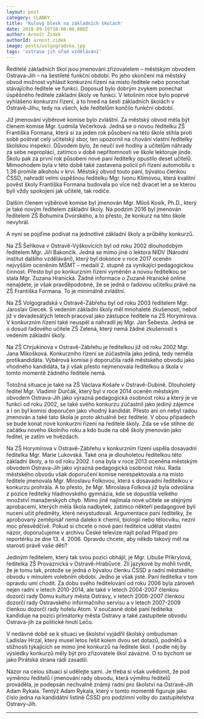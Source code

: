 ```yaml
---
layout: post
category: CLANKY
title: 'Kulový blesk na základních školách'
date: 2018-09-16T10:00:00.000Z
author: Arnošt Žídek
authorId: arnost.zidek
image: posts/volgogradska.jpg
tags: 'ostrava jih úřad vzdělávání'
---
```


Ředitelé základních škol jsou jmenováni zřizovatelem – městským obvodem Ostrava-Jih – na šestileté funkční období. Po jeho skončení má městský obvod možnost vyhlásit konkurzní řízení na místo ředitele nebo ponechat stávajícího ředitele ve funkci. Doposud bylo dobrým zvykem ponechat úspěšného ředitele základní školy ve funkci. V letošním roce bylo poprvé vyhlášeno konkurzní řízení, a to hned na šesti základních školách v Ostravě-Jihu, tedy na všech, kde ředitelům končilo funkční období. 

Již jmenování výběrové komise bylo zvláštní. Za městský obvod měla být členem komise Mgr. Ludmila Večerková. Jedná se o novou ředitelku ZŠ Františka Formana, která si za jeden rok působení na této škole stihla proti sobě poštvat celý učitelský sbor, ten upozornil na chování vlastní ředitelky školskou inspekci. Důvodem bylo, že neučí své hodiny a učitelům náhrady za sebe neproplácí, zatímco v době nepřítomnosti ve škole lektoruje jinde. Školu pak za první rok působení nové paní ředitelky opustilo deset učitelů. Mimochodem byla v této době také zastavena policií při řízení automobilu s 1.36 promile alkoholu v krvi. Městský obvod touto paní, bývalou členkou ČSSD, nahradil velmi úspěšnou ředitelku Mgr. Ivonu Klímovou, která kvalitní pověst školy Františka Formana budovala po více než dvacet let a se kterou byli vždy spokojeni jak učitelé, tak rodiče. 

Dalším členem výběrové komise byl jmenován Mgr. Miloš Kosík, Ph.D., který je také novým ředitelem základní školy. Na podzim 2016 byl jmenován ředitelem ZŠ Bohumíra Dvorského, a to přesto, že konkurz na této škole nevyhrál. 

A nyní se pojďme podívat na jednotlivé základní školy a průběhy konkurzů.

Na ZŠ Šeříkova v Ostravě-Výškovicích byl od roku 2002 dlouhodobým ředitelem Mgr. Jiří Bakončík. Jedná se mimo jiné o lektora NIDV (Národní institut dalšího vzdělávání), který byl dokonce v roce 2017 oceněn nejvyšším oceněním MŠMT – medailí 2. stupně za vynikající pedagogickou činnost. Přesto byl po konkurzním řízení vyměněn a novou ředitelkou se stala Mgr. Zuzana Hranická. Žádné informace o Zuzaně Hranické online nenajdete, je však pravděpodobné, že se jedná o řadovou učitelku právě na ZŠ Františka Formana. To je minimálně zvláštní.

Na ZŠ Volgogradská v Ostravě-Zábřehu byl od roku 2003 ředitelem Mgr. Jaroslav Giecek. S vedením základní školy měl mnohaleté zkušenosti, neboť již v devadesátých letech pracoval jako zástupce ředitele na ZŠ Horymírova. V konkurzním řízení také neuspěl a nahradil jej Mgr. Jan Šebesta. Jedná se o dosud řadového učitele ZŠ Zelená, který nemá žádné zkušenosti s vedením základní školy.

Na ZŠ Chrjukinova v Ostravě-Zábřehu je ředitelkou již od roku 2002 Mgr. Jana Mikošková. Konkurzního řízení se zúčastnila jako jediná, tedy neměla protikandidáta. Výběrová komise ji doporučila radě městského obvodu jako vhodného kandidáta, ta ji však přesto nejmenovala ředitelkou a škola v tomto momentě žádného ředitele nemá. 

Totožná situace je také na ZŠ Václava Košaře v Ostravě-Dubině. Dlouholetý ředitel Mgr. Vladimír Durčák, který byl v roce 2014 oceněn městským obvodem Ostrava-Jih jako výrazná pedagogická osobnost roku a který je ve funkci od roku 2002, se také svého konkurzu zúčastnil jako jediný zájemce a i on byl komisí doporučen jako vhodný kandidát. Přesto ani on nebyl radou jmenován a také tato škola je proto aktuálně bez ředitele. V obou případech se bude konat nové konkurzní řízení na ředitele školy. Zda se vše stihne do začátku nového školního roku a kdo bude na obě školy jmenován jako ředitel, je zatím ve hvězdách.

Na ZŠ Horymírova v Ostravě-Zábřehu v konkurzním řízení uspěla dosavadní ředitelka Mgr. Marie Lukovská. Také ona je dlouholetou ředitelkou této základní školy, a to od roku 2002. I ona byla v roce 2013 oceněna městským obvodem Ostrava-Jih jako výrazná pedagogická osobnost roku. Rada městského obvodu však doporučení komise nerespektovala a na místo ředitele jmenovala Mgr. Miroslavu Folkovou, která s dosavadní ředitelkou v konkurzu prohrála. A to přesto, že Mgr. Miroslava Folková již byla odvolána z pozice ředitelky hladnovského gymnázia, kde se dopustila velkého množství manažerských chyb. Mimo jiné najímala nové učitele se stejnými aprobacemi, kterých měla škola nadbytek, zatímco někteří pedagogové byli nuceni učit předměty, které nevystudovali. Argumentace paní ředitelky, že aprobovaný zeměpisář nemá daleko k chemii, biologii nebo tělocviku, nezní moc přesvědčivě. Pokud si chcete o nové paní ředitelce udělat vlastní názor, doporučujeme v archívu České televize najít pořad Případ pro reportérku ze dne 13. 4. 2006. Opravdu chcete, aby někdo takový měl na starosti právě vaše děti?

Jediným ředitelem, který tak svou pozici obhájil, je Mgr. Libuše Přikrylová, ředitelka ZŠ Provaznická v Ostravě-Hrabůvce. Zlí jazykové by mohli tvrdit, že je tomu tak, protože se jedná o bývalou členku ČSSD a radní městského obvodu v minulém volebním období. Jedno je však jisté. Paní ředitelka v tom opravdu umí chodit. Za dobu svého ředitelování od roku 2006 byla zároveň nejen radní v letech 2010-2014, ale také v letech 2004-2007 členkou dozorčí rady Domu kultury města Ostravy, v letech 2006-2007 členkou dozorčí rady Ostravského informačního servisu a v letech 2007-2009 členkou dozorčí rady hotelu Atom. V současné době paní ředitelka kandiduje na pozici primátorky města Ostravy a také zastupitele obvodu Ostrava-jih za politické hnutí Lečo.

V nedávné době se k situaci ve školství vyjádřil školský ombudsman Ladislav Hrzal, který musel letos řešit kolem dvou set dotazů, podnětů a stížností týkajících se mimo jiné konkurzů na ředitele škol. I podle něj by výsledky konkurzů měly být pro zřizovatele škol závazné. O to bychom se jako Pirátská strana rádi zasadili. 

Názor na celou situaci si udělejte sami. Je třeba si však uvědomit, že pod výměnou ředitelů i jmenování rady obvodu, která výměnu ředitelů prováděla, je podepsán nechvalně známý radní pro školství na Ostravě-Jih Adam Rykala. Tentýž Adam Rykala, který v tomto momentě figuruje jako číslo jedna na kandidátní listině ČSSD pro podzimní volby do zastupitelstva Ostravy-Jih. 

---

